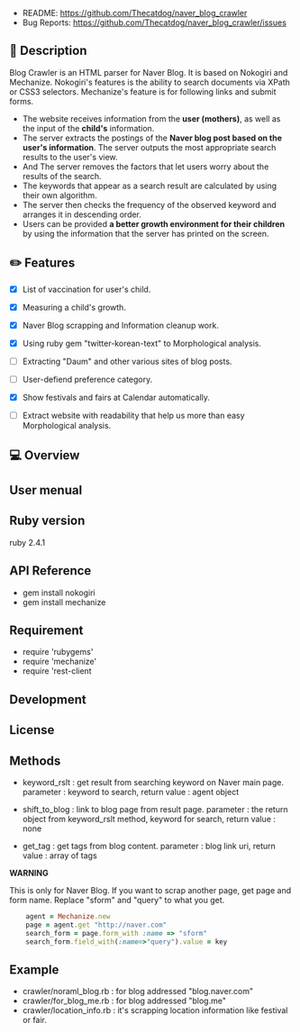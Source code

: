 

* README:       https://github.com/Thecatdog/naver_blog_crawler
* Bug Reports:  https://github.com/Thecatdog/naver_blog_crawler/issues

## :star2: Description
Blog Crawler is an HTML parser for Naver Blog. It is based on Nokogiri and Mechanize.
Nokogiri's features is the ability to search documents via XPath or CSS3 selectors. 
Mechanize's feature is for following links and submit forms.

* The website receives information from the **user (mothers)**, as well as the input of the **child's** information.
* The server extracts the postings of the **Naver blog post based on the user's information**. The server outputs the most appropriate search results to the user's view.
* And The server removes the factors that let users worry about the results of the search. 
* The keywords that appear as a search result are calculated by using their own algorithm.
* The server then checks the frequency of the observed keyword and arranges it in descending order.
* Users can be provided **a better growth environment for their children** by using the information that the server has printed on the screen.

## :pencil2: Features

- [x] List of vaccination for user's child.
- [x] Measuring a child's growth.
- [x] Naver Blog scrapping and Information cleanup work.
- [x] Using ruby gem "twitter-korean-text" to Morphological analysis. 
- [ ] Extracting "Daum" and other various sites of blog posts.
- [ ] User-defiend preference category.
- [x] Show festivals and fairs at Calendar automatically.
- [ ] Extract website with readability that help us more than easy Morphological analysis.


## :computer: Overview


## User menual


## Ruby version 

ruby 2.4.1

## API Reference

* gem install nokogiri
* gem install mechanize


## Requirement

* require 'rubygems'
* require 'mechanize'
* require 'rest-client

## Development



## License

## Methods
 
* keyword_rslt : get result from searching keyword on Naver main page.
		 parameter : keyword to search,
		 return value : agent object
                
* shift_to_blog : link to blog page from result page.
                  parameter : the return object from keyword_rslt method, keyword for search,
                  return value : none        
                  
* get_tag : get tags from blog content.
            parameter : blog link uri,
            return value : array of tags
	    
__WARNING__

This is only for Naver Blog.
If you want to scrap another page, get page and form name.
Replace "sform" and "query" to what you get.

```ruby
	agent = Mechanize.new
	page = agent.get "http://naver.com"
	search_form = page.form_with :name => "sform"
	search_form.field_with(:name=>"query").value = key
```


## Example

* crawler/noraml_blog.rb : for blog addressed "blog.naver.com"
* crawler/for_blog_me.rb : for blog addressed "blog.me"
* crawler/location_info.rb : it's scrapping location information like festival or fair.

